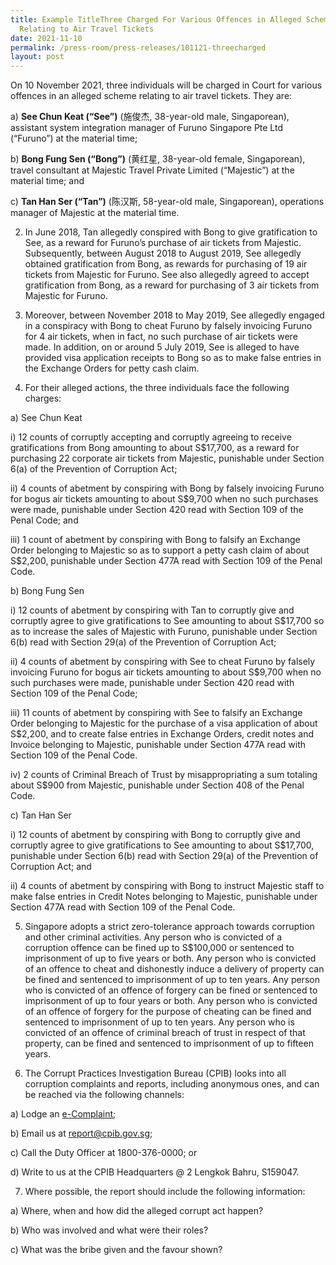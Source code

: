 ```yaml
---
title: Example TitleThree Charged For Various Offences in Alleged Scheme
  Relating to Air Travel Tickets
date: 2021-11-10
permalink: /press-room/press-releases/101121-threecharged
layout: post
---
```

On 10 November 2021, three individuals will be charged in Court for various offences
in an alleged scheme relating to air travel tickets. They are:

a) **See Chun Keat (“See”)** (施俊杰, 38-year-old male, Singaporean), assistant system
integration manager of Furuno Singapore Pte Ltd (“Furuno”) at the material time;

b) **Bong Fung Sen (“Bong”)** (黄红星, 38-year-old female, Singaporean), travel
consultant at Majestic Travel Private Limited (“Majestic”) at the material time; and

c) **Tan Han Ser (“Tan”)** (陈汉斯, 58-year-old male, Singaporean), operations
manager of Majestic at the material time.

2. In June 2018, Tan allegedly conspired with Bong to give gratification to See, as a
reward for Furuno’s purchase of air tickets from Majestic. Subsequently, between August 2018
to August 2019, See allegedly obtained gratification from Bong, as rewards for purchasing of
19 air tickets from Majestic for Furuno. See also allegedly agreed to accept gratification from
Bong, as a reward for purchasing of 3 air tickets from Majestic for Furuno.


3. Moreover, between November 2018 to May 2019, See allegedly engaged in a
conspiracy with Bong to cheat Furuno by falsely invoicing Furuno for 4 air tickets, when in fact,
no such purchase of air tickets were made. In addition, on or around 5 July 2019, See is
alleged to have provided visa application receipts to Bong so as to make false entries in the
Exchange Orders for petty cash claim.


4. For their alleged actions, the three individuals face the following charges:

a) See Chun Keat

i) 12 counts of corruptly accepting and corruptly agreeing to receive gratifications
from Bong amounting to about S$17,700, as a reward for purchasing 22
corporate air tickets from Majestic, punishable under Section 6(a) of the
Prevention of Corruption Act;

ii) 4 counts of abetment by conspiring with Bong by falsely invoicing Furuno for
bogus air tickets amounting to about S$9,700 when no such purchases were
made, punishable under Section 420 read with Section 109 of the Penal Code;
and

iii) 1 count of abetment by conspiring with Bong to falsify an Exchange Order
belonging to Majestic so as to support a petty cash claim of about S$2,200,
punishable under Section 477A read with Section 109 of the Penal Code.

b) Bong Fung Sen

i) 12 counts of abetment by conspiring with Tan to corruptly give and corruptly
agree to give gratifications to See amounting to about S$17,700 so as to
increase the sales of Majestic with Furuno, punishable under Section 6(b) read
with Section 29(a) of the Prevention of Corruption Act;

ii) 4 counts of abetment by conspiring with See to cheat Furuno by falsely
invoicing Furuno for bogus air tickets amounting to about S$9,700 when no
such purchases were made, punishable under Section 420 read with Section
109 of the Penal Code;

iii) 11 counts of abetment by conspiring with See to falsify an Exchange Order
belonging to Majestic for the purchase of a visa application of about S$2,200,
and to create false entries in Exchange Orders, credit notes and Invoice
belonging to Majestic, punishable under Section 477A read with Section 109 of
the Penal Code.

iv) 2 counts of Criminal Breach of Trust by misappropriating a sum totaling about
S$900 from Majestic, punishable under Section 408 of the Penal Code.

c) Tan Han Ser

i) 12 counts of abetment by conspiring with Bong to corruptly give and corruptly
agree to give gratifications to See amounting to about S$17,700, punishable
under Section 6(b) read with Section 29(a) of the Prevention of Corruption Act;
and

ii) 4 counts of abetment by conspiring with Bong to instruct Majestic staff to make
false entries in Credit Notes belonging to Majestic, punishable under Section
477A read with Section 109 of the Penal Code.

5. Singapore adopts a strict zero-tolerance approach towards corruption and other
criminal activities. Any person who is convicted of a corruption offence can be fined up to
S$100,000 or sentenced to imprisonment of up to five years or both. Any person who is
convicted of an offence to cheat and dishonestly induce a delivery of property can be fined
and sentenced to imprisonment of up to ten years. Any person who is convicted of an offence
of forgery can be fined or sentenced to imprisonment of up to four years or both. Any person
who is convicted of an offence of forgery for the purpose of cheating can be fined and
sentenced to imprisonment of up to ten years. Any person who is convicted of an offence of
criminal breach of trust in respect of that property, can be fined and sentenced to imprisonment
of up to fifteen years.

6. The Corrupt Practices Investigation Bureau (CPIB) looks into all corruption complaints
and reports, including anonymous ones, and can be reached via the following channels:

a) Lodge an [e-Complaint](www.cpib.gov.sg/e-services/e-complaint-for-corrupt-);

b) Email us at report@cpib.gov.sg;

c) Call the Duty Officer at 1800-376-0000; or

d) Write to us at the CPIB Headquarters @ 2 Lengkok Bahru, S159047.

7. Where possible, the report should include the following information:

a) Where, when and how did the alleged corrupt act happen?

b) Who was involved and what were their roles?

c) What was the bribe given and the favour shown?
